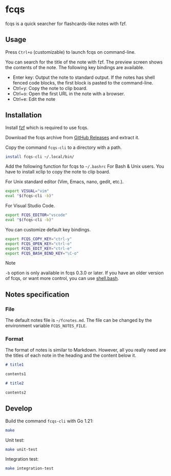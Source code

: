 # fcqs

fcqs is a quick searcher for flashcards-like notes with fzf.

## Usage

Press `Ctrl+o` (customizable) to launch fcqs on command-line.

You can search for the title of the note with fzf.
The preview screen shows the contents of the note.
The following key bindings are available.

- Enter key: Output the note to standard output.
  If the notes has shell fenced code blocks, the first block is pasted to the command-line.
- Ctrl+y: Copy the note to clip board.
- Ctrl+o: Open the first URL in the note with a browser.
- Ctrl+e: Edit the note

## Installation

Install [fzf](https://github.com/junegunn/fzf) which is required to use fcqs.

Download the fcqs archive from [GitHub Releases](https://github.com/yendo/fcqs/releases) and extract it.

Copy the command `fcqs-cli` to a directory with a path.

``` sh
install fcqs-cli ~/.local/bin/
```

Add the following function for fcqs to `~/.bashrc` For Bash & Unix users.
You have to install xclip to copy the note to clip board.

For Unix standard editor (Vim, Emacs, nano, gedit, etc.).

``` bash
export VISUAL="vim"
eval "$(fcqs-cli -b)"
```

For Visual Studio Code.

``` bash
export FCQS_EDITOR="vscode"
eval "$(fcqs-cli -b)"
```

You can customize default key bindings.

``` bash
export FCQS_COPY_KEY="ctrl-y"
export FCQS_OPEN_KEY="ctrl-o"
export FCQS_EDIT_KEY="ctrl-e"
export FCQS_BASH_BIND_KEY="\C-o"
```

> [!NOTE]
> `-b` option is only available in fcqs 0.3.0 or later.
> If you have an older version of fcqs, or want more control,
> you can use [shell.bash](shell.bash).

## Notes specification

### File

The default notes file is `~/fcnotes.md`.
The file can be changed by the environment variable `FCQS_NOTES_FILE`.

### Format

The format of notes is similar to Markdown.
However, all you really need are the titles of each note in the heading
and the content below it.

``` markdown
# title1

contents1

# title2

contents2
```

## Develop

Build the command `fcqs-cli` with Go 1.21:

``` sh
make
```

Unit test:

``` sh
make unit-test
```

Integration test:

``` sh
make integration-test
```
